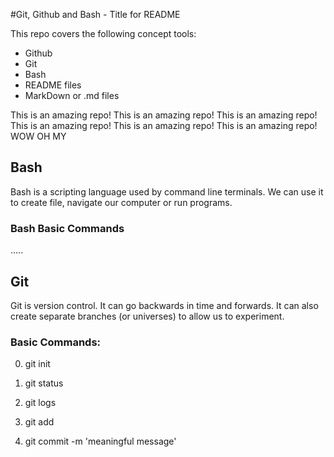 #Git, Github and Bash - Title for README

This repo covers the following concept tools:
- Github
- Git
- Bash
- README files
- MarkDown or .md files

This is an amazing repo!
This is an amazing repo!
This is an amazing repo!
This is an amazing repo!
This is an amazing repo!
This is an amazing repo! WOW OH MY

## Bash
Bash is a scripting language used by command line terminals.
We can use it to create file, navigate our computer or run programs.

### Bash Basic Commands


.....

## Git
Git is version control.
It can go backwards in time and forwards.
It can also create separate branches (or universes) to allow us to experiment.

### Basic Commands:
0) git init
0) git status
0) git logs

1) git add <file>
2) git commit -m 'meaningful message'
